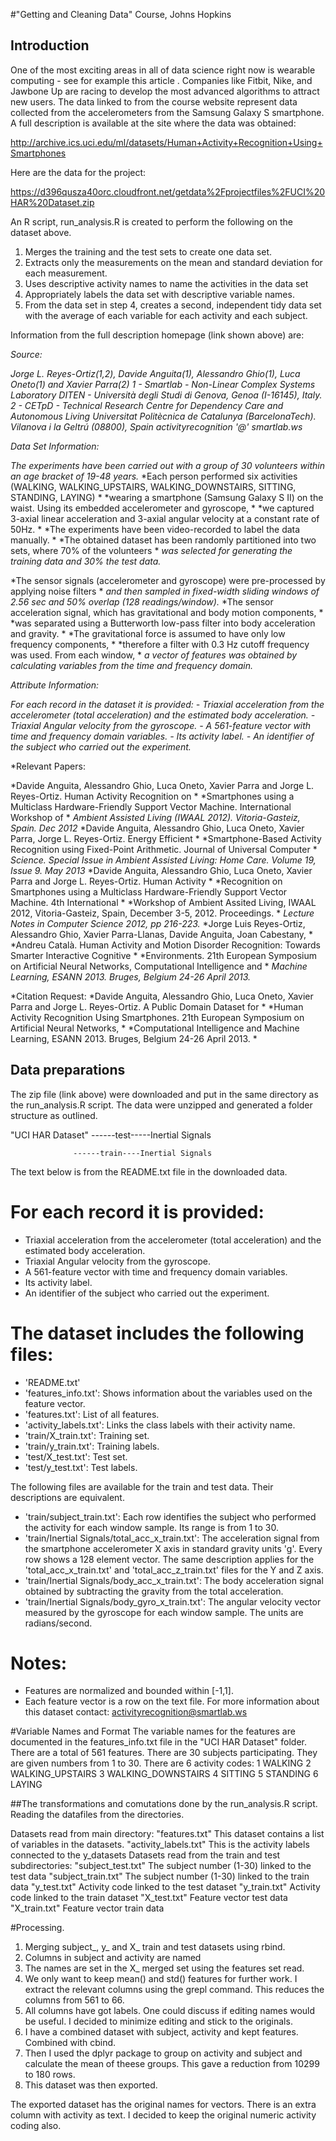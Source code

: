 #"Getting and Cleaning Data" Course, Johns Hopkins
## Introduction
One of the most exciting areas in all of data science right now is wearable computing - see for example this article . 
Companies like Fitbit, Nike, and Jawbone Up are racing to develop the most advanced algorithms to attract new users. 
The data linked to from the course website represent data collected from the accelerometers from the Samsung Galaxy S smartphone. 
A full description is available at the site where the data was obtained: 

http://archive.ics.uci.edu/ml/datasets/Human+Activity+Recognition+Using+Smartphones 

Here are the data for the project: 

https://d396qusza40orc.cloudfront.net/getdata%2Fprojectfiles%2FUCI%20HAR%20Dataset.zip

An R script, run_analysis.R is created to perform the following on the dataset above.

1.	Merges the training and the test sets to create one data set.
2.	Extracts only the measurements on the mean and standard deviation for each measurement. 
3.	Uses descriptive activity names to name the activities in the data set
4.	Appropriately labels the data set with descriptive variable names. 
5.	From the data set in step 4, creates a second, independent tidy data set with the average of 
    each variable for each activity and each subject.

Information from the full description homepage (link shown above) are: 

*Source:*

*Jorge L. Reyes-Ortiz(1,2), Davide Anguita(1), Alessandro Ghio(1), Luca Oneto(1) and Xavier Parra(2)*
*1 - Smartlab - Non-Linear Complex Systems Laboratory*
*DITEN - Università degli Studi di Genova, Genoa (I-16145), Italy.*
*2 - CETpD - Technical Research Centre for Dependency Care and Autonomous Living*
*Universitat Politècnica de Catalunya (BarcelonaTech). Vilanova i la Geltrú (08800), Spain*
*activityrecognition '@' smartlab.ws*

*Data Set Information:*

*The experiments have been carried out with a group of 30 volunteers within an age bracket of 19-48 years.* 
*Each person performed six activities (WALKING, WALKING_UPSTAIRS, WALKING_DOWNSTAIRS, SITTING, STANDING, LAYING) *
*wearing a smartphone (Samsung Galaxy S II) on the waist. Using its embedded accelerometer and gyroscope, *
*we captured 3-axial linear acceleration and 3-axial angular velocity at a constant rate of 50Hz. *
*The experiments have been video-recorded to label the data manually. *
*The obtained dataset has been randomly partitioned into two sets, where 70% of the volunteers *
*was selected for generating the training data and 30% the test data.*

*The sensor signals (accelerometer and gyroscope) were pre-processed by applying noise filters *
*and then sampled in fixed-width sliding windows of 2.56 sec and 50% overlap (128 readings/window).* 
*The sensor acceleration signal, which has gravitational and body motion components, *
*was separated using a Butterworth low-pass filter into body acceleration and gravity. *
*The gravitational force is assumed to have only low frequency components, *
*therefore a filter with 0.3 Hz cutoff frequency was used. From each window, *
*a vector of features was obtained by calculating variables from the time and frequency domain.*

*Attribute Information:*

*For each record in the dataset it is provided:*
*- Triaxial acceleration from the accelerometer (total acceleration) and the estimated body acceleration.*
*- Triaxial Angular velocity from the gyroscope.*
*- A 561-feature vector with time and frequency domain variables.*
*- Its activity label.*
*- An identifier of the subject who carried out the experiment.*

*Relevant Papers:

*Davide Anguita, Alessandro Ghio, Luca Oneto, Xavier Parra and Jorge L. Reyes-Ortiz. Human Activity Recognition on *
*Smartphones using a Multiclass Hardware-Friendly Support Vector Machine. International Workshop of *
*Ambient Assisted Living (IWAAL 2012). Vitoria-Gasteiz, Spain. Dec 2012*
*Davide Anguita, Alessandro Ghio, Luca Oneto, Xavier Parra, Jorge L. Reyes-Ortiz. Energy Efficient *
*Smartphone-Based Activity Recognition using Fixed-Point Arithmetic. Journal of Universal Computer *
*Science. Special Issue in Ambient Assisted Living: Home Care. Volume 19, Issue 9. May 2013*
*Davide Anguita, Alessandro Ghio, Luca Oneto, Xavier Parra and Jorge L. Reyes-Ortiz. Human Activity *
*Recognition on Smartphones using a Multiclass Hardware-Friendly Support Vector Machine. 4th International *
*Workshop of Ambient Assited Living, IWAAL 2012, Vitoria-Gasteiz, Spain, December 3-5, 2012. Proceedings. *
*Lecture Notes in Computer Science 2012, pp 216-223.*
*Jorge Luis Reyes-Ortiz, Alessandro Ghio, Xavier Parra-Llanas, Davide Anguita, Joan Cabestany, *
*Andreu Català. Human Activity and Motion Disorder Recognition: Towards Smarter Interactive Cognitive *
*Environments. 21th European Symposium on Artificial Neural Networks, Computational Intelligence and *
*Machine Learning, ESANN 2013. Bruges, Belgium 24-26 April 2013.*

*Citation Request:
*Davide Anguita, Alessandro Ghio, Luca Oneto, Xavier Parra and Jorge L. Reyes-Ortiz. A Public Domain Dataset for *
*Human Activity Recognition Using Smartphones. 21th European Symposium on Artificial Neural Networks, *
*Computational Intelligence and Machine Learning, ESANN 2013. Bruges, Belgium 24-26 April 2013. *

## Data preparations
The zip file (link above) were downloaded and put in the same directory as the run_analysis.R script.
The data were unzipped and generated a folder structure as outlined.

"UCI HAR Dataset" ------test-----Inertial Signals

                  ------train----Inertial Signals

The text below is from the README.txt file in the downloaded data.

For each record it is provided:
======================================

- Triaxial acceleration from the accelerometer (total acceleration) and the estimated body acceleration.
- Triaxial Angular velocity from the gyroscope. 
- A 561-feature vector with time and frequency domain variables. 
- Its activity label. 
- An identifier of the subject who carried out the experiment.

The dataset includes the following files:
=========================================

- 'README.txt'
- 'features_info.txt': Shows information about the variables used on the feature vector.
- 'features.txt': List of all features.
- 'activity_labels.txt': Links the class labels with their activity name.
- 'train/X_train.txt': Training set.
- 'train/y_train.txt': Training labels.
- 'test/X_test.txt': Test set.
- 'test/y_test.txt': Test labels.

The following files are available for the train and test data. Their descriptions are equivalent. 

- 'train/subject_train.txt': Each row identifies the subject who performed the activity for each window sample. Its range is from 1 to 30. 
- 'train/Inertial Signals/total_acc_x_train.txt': The acceleration signal from the smartphone accelerometer X axis in standard gravity units 'g'. 
   Every row shows a 128 element vector. The same description applies for the 'total_acc_x_train.txt' and 'total_acc_z_train.txt' files for the Y and Z axis. 
- 'train/Inertial Signals/body_acc_x_train.txt': The body acceleration signal obtained by subtracting the gravity from the total acceleration. 
- 'train/Inertial Signals/body_gyro_x_train.txt': The angular velocity vector measured by the gyroscope for each window sample. The units are radians/second. 

Notes: 
======
- Features are normalized and bounded within [-1,1].
- Each feature vector is a row on the text file.
For more information about this dataset contact: activityrecognition@smartlab.ws

#Variable Names and Format
The variable names for the features are documented in the features_info.txt file in the "UCI HAR Dataset" folder.
There are a total of 561 features. 
There are 30 subjects participating. They are given numbers from 1 to 30.
There are 6 activity codes:
1 WALKING
2 WALKING_UPSTAIRS
3 WALKING_DOWNSTAIRS
4 SITTING
5 STANDING
6 LAYING

##The transformations and comutations done by the run_analysis.R script.
Reading the datafiles from the directories.

Datasets read from main directory:
"features.txt"          This dataset contains a list of variables in the datasets.
"activity_labels.txt"   This is the activity labels connected to the y_datasets
Datasets read from the train and test subdirectories:
"subject_test.txt"      The subject number (1-30) linked to the test data
"subject_train.txt"     The subject number (1-30) linked to the train data
"y_test.txt"            Activity code linked to the test dataset
"y_train.txt"           Activity code linked to the train dataset
"X_test.txt"            Feature vector test data
"X_train.txt"           Feature vector train data

#Processing.
1. Merging subject_, y_ and X_ train and test datasets using rbind.
2. Columns in subject and activity are named
3. The names are set in the X_ merged set using the features set read.
4. We only want to keep mean() and std() features for further work.
I extract the relevant columns using the grepl command. This reduces the columns from 561 to 66.
5. All columns have got labels. One could discuss if editing names would be useful.
I decided to minimize editing and stick to the originals.
6. I have a combined dataset with subject, activity and kept features. Combined with cbind.
7. Then I used the dplyr package to group on activity and subject and calculate the mean of theese groups.
This gave a reduction from 10299 to 180 rows.
8. This dataset was then exported.

The exported dataset has the original names for vectors. There is an extra column with activity as text. 
I decided to keep the original numeric activity coding also.
